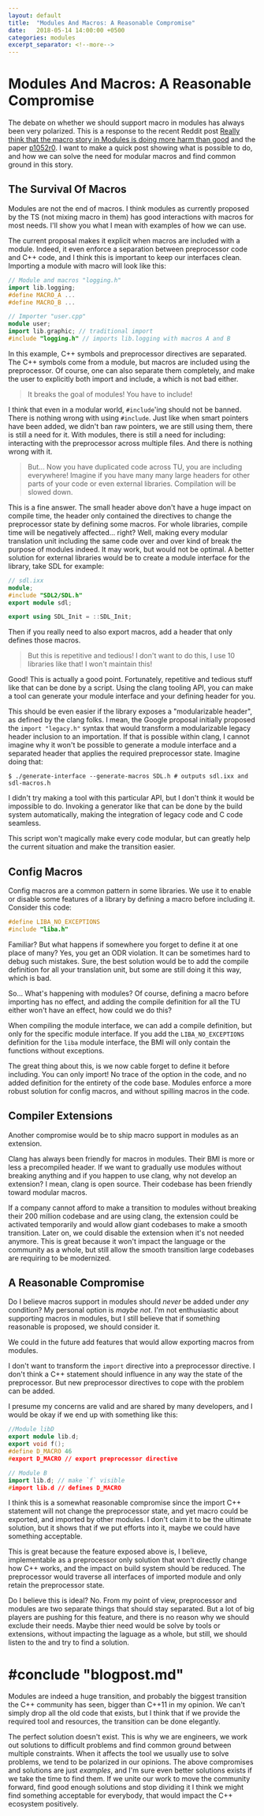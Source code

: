 ```yaml
---
layout: default
title:  "Modules And Macros: A Reasonable Compromise"
date:   2018-05-14 14:00:00 +0500
categories: modules
excerpt_separator: <!--more-->
---
```


# Modules And Macros: A Reasonable Compromise

The debate on whether we should support macro in modules has always been very polarized. This is a response to the recent Reddit post
[Really think that the macro story in Modules is doing more harm than good](https://www.reddit.com/r/cpp/comments/8j1edf/really_think_that_the_macro_story_in_modules_is/)
and the paper [p1052r0](http://www.open-std.org/jtc1/sc22/wg21/docs/papers/2018/p1052r0.html).
I want to make a quick post showing what is possible to do, and how we can solve the need for modular macros and find common ground in this story.

 <!--more-->

## The Survival Of Macros 

Modules are not the end of macros. I think modules as currently proposed by the TS (not mixing macro in them) has good interactions with macros for most needs. I'll show you what I mean with examples of how we can use.

The current proposal makes it explicit when macros are included with a module. Indeed, it even enforce a separation between preprocessor
code and C++ code, and I think this is important to keep our interfaces clean. Importing a module with macro will look like this:

```c++
// Module and macros "logging.h"
import lib.logging;
#define MACRO_A ...
#define MACRO_B ...
```
```c++
// Importer "user.cpp"
module user;
import lib.graphic; // traditional import
#include "logging.h" // imports lib.logging with macros A and B
```

In this example, C++ symbols and preprocessor directives are separated.
The C++ symbols come from a module, but macros are included using the preprocessor.
Of course, one can also separate them completely, and make the user to explicitly both import and include, a
which is not bad either.

> It breaks the goal of modules! You have to include!

I think that even in a modular world, `#include`'ing should not be banned. There is nothing wrong with using `#include`.
Just like when smart pointers have been added, we didn't ban raw pointers, we are still using them, there is still a need for it.
With modules, there is still a need for including: interacting with the preprocessor across multiple files. And there is nothing wrong with it.

> But... Now you have duplicated code across TU, you are including everywhere! Imagine if you have many many large headers for other parts of your code or even external libraries. Compilation will be slowed down.

This is a fine answer. The small header above don't have a huge impact on compile time, the header only contained the directives to change
the preprocessor state by defining some macros.
For whole libraries, compile time will be negatively affected... right?
Well, making every modular translation unit including the same code over and over kind of break the purpose of modules indeed.
It may work, but would not be optimal.
A better solution for external libraries would be to create a module interface for the library, take SDL for example:

```c++
// sdl.ixx
module;
#include "SDL2/SDL.h"
export module sdl;

export using SDL_Init = ::SDL_Init;
```

Then if you really need to also export macros, add a header that only defines those macros.

> But this is repetitive and tedious! I don't want to do this, I use 10 libraries like that! I won't maintain this!

Good! This is actually a good point. Fortunately, repetitive and tedious stuff like that can be done by a script.
Using the clang tooling API, you can make a tool can generate your module interface and your defining header for you.

This should be even easier if the library exposes a "modularizable header", as defined by
the clang folks. I mean, the Google proposal initially proposed the `import "legacy.h"` syntax that would transform a modularizable legacy header inclusion to an importation. If that is possible within clang, I cannot imagine why it won't be possible to generate a module interface and a separated header that applies the required preprocessor state.  Imagine doing that:

    $ ./generate-interface --generate-macros SDL.h # outputs sdl.ixx and sdl-macros.h

I didn't try making a tool with this particular API, but I don't think it would be impossible to do. Invoking a generator like that can be done by the build system automatically, making the integration of legacy code and C code seamless.

This script won't magically make every code modular, but can greatly help the current situation and make the transition easier.

## Config Macros

Config macros are a common pattern in some libraries. We use it to enable or disable some features of a library by defining a macro before including it. Consider this code:

```c++
#define LIBA_NO_EXCEPTIONS
#include "liba.h"
```

Familiar? But what happens if somewhere you forget to define it at one place of many?
Yes, you get an ODR violation. It can be sometimes hard to debug such mistakes.
Sure, the best solution would be to add the compile definition for all your translation unit,
but some are still doing it this way, which is bad.

So... What's happening with modules? Of course, defining a macro before importing has no effect,
and adding the compile definition for all the TU either won't have an effect, how could we do this?

When compiling the module interface, we can add a compile definition, but only for the specific module interface.
If you add the `LIBA_NO_EXCEPTIONS` definition for the `liba` module interface,
the BMI will only contain the functions without exceptions.

The great thing about this, is we now cable forget to define it before including.
You can only import! No trace of the option in the code, and no added definition for the entirety of the code base.
Modules enforce a more robust solution for config macros, and without spilling macros in the code.

## Compiler Extensions

Another compromise would be to ship macro support in modules as an extension.

Clang has always been friendly for macros in modules. Their BMI is more or less a precompiled header. If we want to gradually
use modules without breaking anything and if you happen to use clang, why not develop an extension? I mean, clang is open source.
Their codebase has been friendly toward modular macros.

If a company cannot afford to make a transition to modules without breaking their 200 million codebase and are using clang,
the extension could be activated temporarily and would allow giant codebases to make a smooth transition. Later on, we could disable the extension when it's not needed anymore.
This is great because it won't impact the language or the community as a whole, but still allow the smooth transition large codebases are requiring to be modernized.

## A Reasonable Compromise

Do I believe macros support in modules should *never* be added under *any* condition?
My personal option is *maybe not*. I'm not enthusiastic about supporting macros in modules, but I still believe that if something reasonable is proposed, we should consider it.

We could in the future add features that would allow exporting macros from modules.

I don't want to transform the `import` directive into a preprocessor directive.
I don't think a C++ statement should influence in any way the state of the preprocessor.
But new preprocessor directives to cope with the problem can be added.

I presume my concerns are valid and are shared by many developers, and I would be okay if we end up with something like this:

```c++
//Module libD
export module lib.d;
export void f();
#define D_MACRO 46
#export D_MACRO // export preprocessor directive
```
```c++
// Module B
import lib.d; // make `f` visible
#import lib.d // defines D_MACRO
```

I think this is a somewhat reasonable compromise since the import C++ statement will not change the preprocessor state,
and yet macro could be exported, and imported by other modules. I don't claim it to be the ultimate solution, but it shows that if we put efforts into it, maybe we could have something acceptable.

This is great because the feature exposed above is, I believe, implementable as a preprocessor only solution that won't directly change how C++ works, and the impact on build system should be reduced. The preprocessor would traverse all interfaces of imported module and only retain the preprocessor state.

Do I believe this is ideal? No. From my point of view, preprocessor and modules are two separate things that
should stay separated. But a lot of big players are pushing for this feature, and there is no reason why we should exclude their needs. Maybe thier need would be solve by tools or extensions, without impacting the laguage as a whole, but still, we should listen to the and try to find a solution. 

 #conclude "blogpost.md"
========================

Modules are indeed a huge transition, and probably the biggest transition the C++ community has seen, bigger than C++11 in my opinion.
We can't simply drop all the old code that exists, but I think that if we provide the required tool and resources, the transition
can be done elegantly.

The perfect solution doesn't exist. This is why we are engineers, we work out solutions to difficult problems and find common ground between multiple constraints. When it affects the tool we usually use to solve problems, we tend to be polarized in our opinions. The above compromises and solutions are just *examples*, and I'm sure even better solutions exists if we take the time to find them. If we unite our work to move the community forward, find good enough solutions and stop dividing it I think we might find something acceptable for everybody, that would impact the C++ ecosystem positively.
